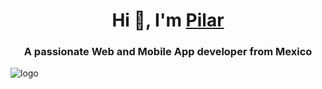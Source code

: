<h1 align="center">Hi 👋, I'm <a href="https://100rabhcsmc.github.io/Me.io/" target="blank">
Pilar</a></h1>
<h3 align="center">A passionate Web and Mobile App developer from Mexico </h3>
<p align="left"> <img src="https://i.imgur.com/6FaQfeU.png" alt="logo" /> </p>
